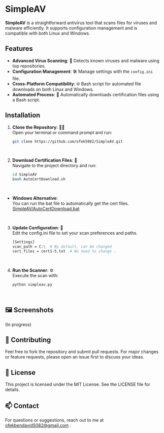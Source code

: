 # SimpleAV

**SimpleAV** is a straightforward antivirus tool that scans files for viruses and malware efficiently. It supports configuration management and is compatible with both Linux and Windows.

## Features

- **Advanced Virus Scanning**: 🦠 Detects known viruses and malware using top repositories.
- **Configuration Management**: 🛠️ Manage settings with the `config.ini` file.
- **Cross-Platform Compatibility**: 🌐 Bash script for automated file downloads on both Linux and Windows.
- **Automated Process**: 🔄 Automatically downloads certification files using a Bash script.

## Installation

1. **Clone the Repository**: 🧑‍💻 <br>
 Open your terminal or command prompt and run:
   ```bash
   git clone https://github.com/ofek5082/SimpleAV.git
 <br>
   
 2. **Download Certification Files**: 🚀 <br>
    Navigate to the project directory and run:
    ```bash
    cd SimpleAV
    bash AutoCertDownload.sh  
  <br>
  
 - **Windows Alternative**: <br> You can run the bat file to automatically get the cert files. <br>
     [SimpleAV/AutoCertDownload.bat](AutoCertDownload.bat)
    <br>
 <br>

3. **Update Configuration**: 📝 <br>
     Edit the config.ini file to set your scan preferences and paths.

    ```bash
    [Settings]
    scan_path = C:\  # By default, can be changed
    cert_files = cert1-5.txt  # No need to change . 
 <br>
 
 4. **Run the Scanner**: ⚙️ <br>
     Execute the scan with:
     ```bash
     python simpleav.py
 <br>
 
 ## **🖼️ Screenshots**
(In progress)

## **🤝 Contributing**
Feel free to fork the repository and submit pull requests. For major changes or feature requests, please open an issue first to discuss your ideas.

## **📜 License**
This project is licensed under the MIT License. See the LICENSE file for details.

## **📫 Contact**
For questions or suggestions, reach out to me at ofekbendavid5082@gmail.com .
